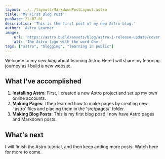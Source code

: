 ```yaml
---
layout: ../../layouts/MarkdownPostLayout.astro
title: 'My First Blog Post'
pubDate: 22-07-01
description: 'This is the first post of my new Astro blog.'
author: 'Astro Learner'
image:
    url: 'https://astro.build/assets/blog/astro-1-release-update/cover.jpeg' 
    alt: 'The Astro logo with the word One.'
tags: ["astro", "blogging", "learning in public"]
---
```


Welcome to my _new blog_ about learning Astro: Here I will share my learning journey as I build a new website.

## What I've accomplished

1. **Installing Astro**: FIrst, I created a new Astro project and set up my own online accounts.
2. **Making Pages**: I then learned how to make pages by creating new '.astro' files and placing them in the 'src/pages/' folder.
3. **Making Blog Posts**: This is my first blog post! I now have Astro pages and Markdown posts.

## What's next
I will finish the Astro tutorial, and then keep adding more posts. Watch here for more to come.